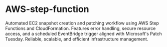 # AWS-step-function
Automated EC2 snapshot creation and patching workflow using AWS Step Functions and CloudFormation. Features error handling, secure resource access, and a scheduled EventBridge trigger aligned with Microsoft's Patch Tuesday. Reliable, scalable, and efficient infrastructure management.
